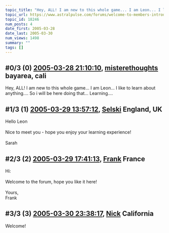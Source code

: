 ```yaml
---
topic_title: "Hey, ALL! I am new to this whole game... I am Leon... I like"
topic_url: https://www.astralpulse.com/forums/welcome-to-members-introductions!/hey-all%21-i-am-new-to-this-whole-game-i-am-leon-i-like
topic_id: 18246
num_posts: 4
date_first: 2005-03-28
date_last: 2005-03-30
num_views: 1498
summary: ""
tags: []
---
```


## \#0/3 (0) [2005-03-28 21:10:10](https://www.astralpulse.com/forums/index.php?msg=158066), [misterethoughts](https://www.astralpulse.com/forums/profile/?u=8708) bayarea, cali ##
<section>
Hey, ALL! I am new to this whole game... I am Leon... I like to learn about anything.... So i will be here doing that... Learning....
</section>

## \#1/3 (1) [2005-03-29 13:57:12](https://www.astralpulse.com/forums/index.php?msg=158153), [Selski](https://www.astralpulse.com/forums/profile/?u=6012) England, UK ##
<section>
Hello Leon
<br>
<br>
Nice to meet you - hope you enjoy your learning experience!
<br>
<br>
Sarah
</section>

## \#2/3 (2) [2005-03-29 17:41:13](https://www.astralpulse.com/forums/index.php?msg=158183), [Frank](https://www.astralpulse.com/forums/profile/?u=359) France ##
<section>
Hi:
<br>
<br>
Welcome to the forum, hope you like it here!
<br>
<br>
Yours,
<br>
Frank
</section>

## \#3/3 (3) [2005-03-30 23:38:17](https://www.astralpulse.com/forums/index.php?msg=158397), [Nick](https://www.astralpulse.com/forums/profile/?u=2080) California ##
<section>
Welcome!
<br>
<br>
<img alt="" class="bbc_img" loading="lazy" src="http://www.clicksmilies.com/s0105/tiere/animal-smiley-031.gif"/>
</section>